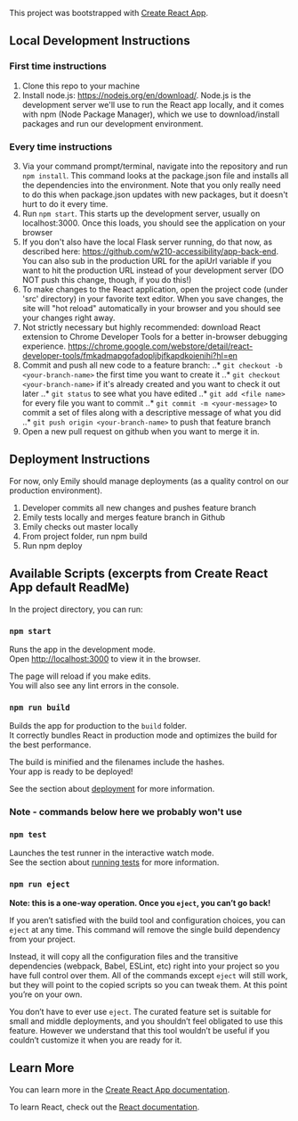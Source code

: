 This project was bootstrapped with [Create React App](https://github.com/facebook/create-react-app).

## Local Development Instructions
### First time instructions
1. Clone this repo to your machine
2. Install node.js: https://nodejs.org/en/download/. Node.js is the development server we'll use to run the React app locally, and it comes with npm (Node Package Manager), which we use to download/install packages and run our development environment.

### Every time instructions
3. Via your command prompt/terminal, navigate into the repository and run `npm install`. This command looks at the package.json file and installs all the dependencies into the environment. Note that you only really need to do this when package.json updates with new packages, but it doesn't hurt to do it every time.
4. Run `npm start`. This starts up the development server, usually on localhost:3000. Once this loads, you should see the application on your browser
5. If you don't also have the local Flask server running, do that now, as described here: https://github.com/w210-accessibility/app-back-end. You can also sub in the production URL for the apiUrl variable if you want to hit the production URL instead of your development server (DO NOT push this change, though, if you do this!)
6. To make changes to the React application, open the project code (under 'src' directory) in your favorite text editor. When you save changes, the site will "hot reload" automatically in your browser and you should see your changes right away.
7. Not strictly necessary but highly recommended: download React extension to Chrome Developer Tools for a better in-browser debugging experience. https://chrome.google.com/webstore/detail/react-developer-tools/fmkadmapgofadopljbjfkapdkoienihi?hl=en
8. Commit and push all new code to a feature branch:
..* `git checkout -b <your-branch-name>` the first time you want to create it
..* `git checkout <your-branch-name>` if it's already created and you want to check it out later
..* `git status` to see what you have edited
..* `git add <file name>` for every file you want to commit
..* `git commit -m <your-message>` to commit a set of files along with a descriptive message of what you did
..* `git push origin <your-branch-name>` to push that feature branch
9. Open a new pull request on github when you want to merge it in.

## Deployment Instructions
For now, only Emily should manage deployments (as a quality control on our production environment).
1. Developer commits all new changes and pushes feature branch
2. Emily tests locally and merges feature branch in Github
3. Emily checks out master locally
4. From project folder, run
  npm build
5. Run
  npm deploy

## Available Scripts (excerpts from Create React App default ReadMe)

In the project directory, you can run:

### `npm start`

Runs the app in the development mode.<br />
Open [http://localhost:3000](http://localhost:3000) to view it in the browser.

The page will reload if you make edits.<br />
You will also see any lint errors in the console.

### `npm run build`

Builds the app for production to the `build` folder.<br />
It correctly bundles React in production mode and optimizes the build for the best performance.

The build is minified and the filenames include the hashes.<br />
Your app is ready to be deployed!

See the section about [deployment](https://facebook.github.io/create-react-app/docs/deployment) for more information.

### Note - commands below here we probably won't use
### `npm test`

Launches the test runner in the interactive watch mode.<br />
See the section about [running tests](https://facebook.github.io/create-react-app/docs/running-tests) for more information.

### `npm run eject`

**Note: this is a one-way operation. Once you `eject`, you can’t go back!**

If you aren’t satisfied with the build tool and configuration choices, you can `eject` at any time. This command will remove the single build dependency from your project.

Instead, it will copy all the configuration files and the transitive dependencies (webpack, Babel, ESLint, etc) right into your project so you have full control over them. All of the commands except `eject` will still work, but they will point to the copied scripts so you can tweak them. At this point you’re on your own.

You don’t have to ever use `eject`. The curated feature set is suitable for small and middle deployments, and you shouldn’t feel obligated to use this feature. However we understand that this tool wouldn’t be useful if you couldn’t customize it when you are ready for it.

## Learn More

You can learn more in the [Create React App documentation](https://facebook.github.io/create-react-app/docs/getting-started).

To learn React, check out the [React documentation](https://reactjs.org/).
